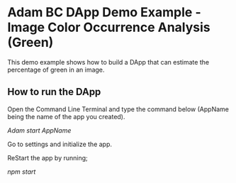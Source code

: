 
# Adam BC DApp Demo Example - Image Color Occurrence Analysis (Green)

This demo example shows how to build a DApp that can estimate the percentage of green in an image.

## How to run the DApp

Open the Command Line Terminal and type the command below (AppName being the name of the app you created).

_Adam start AppName_

Go to settings and initialize the app.

ReStart the app by running;

_npm start_
